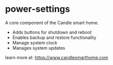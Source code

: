# power-settings

A core component of the Candle smart home.

- Adds buttons for shutdown and reboot
- Enables backup and restore functionality
- Manage system clock
- Manages system updates

learn more at:
https://www.candlesmarthome.com
